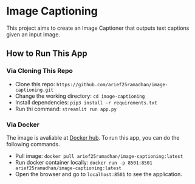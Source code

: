 # Image Captioning

This project aims to create an Image Captioner that outputs text captions given an input image.

<!-- [![Source Code](https://img.shields.io/badge/Google%20Drive-4285F4?style=for-the-badge&logo=googledrive&logoColor=white)](https://drive.google.com/drive/folders/133hKQ2tNsBmBy3luvEB3IwzVMV66B0kx?usp=sharing)
[![Docker Image](https://img.shields.io/badge/docker-%230db7ed.svg?style=for-the-badge&logo=docker&logoColor=white)](https://hub.docker.com/repository/docker/danielsyahputra13/pytorch_image_tagging) -->

## How to Run This App

### Via Cloning This Repo

- Clone this repo: `https://github.com/arief25ramadhan/image-captioning.git`
- Change the working directory: `cd image-captioning`
- Install dependencies: `pip3 install -r requirements.txt`
- Run thi command: `streamlit run app.py`

### Via Docker

The image is avaliable at [Docker hub](https://hub.docker.com/repository/docker/danielsyahputra13/pytorch_image_tagging). To run this app, you can do the following commands.

- Pull image: `docker pull arief25ramadhan/image-captioning:latest`
- Run docker container locally: `docker run -p 8501:8501 arief25ramadhan/image-captioning:latest`
- Open the browser and go to `localhost:8501` to see the application.

<!-- Once all the process has successfully done, you will see the app look like this.

<img src="https://i.ibb.co/C7R9Syc/Screen-Shot-2022-08-29-at-09-25-59.png"> -->

